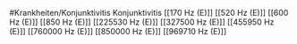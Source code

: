 #Krankheiten/Konjunktivitis
Konjunktivitis
[[170 Hz (E)]]
[[520 Hz (E)]]
[[600 Hz (E)]]
[[850 Hz (E)]]
[[225530 Hz (E)]]
[[327500 Hz (E)]]
[[455950 Hz (E)]]
[[760000 Hz (E)]]
[[850000 Hz (E)]]
[[969710 Hz (E)]]